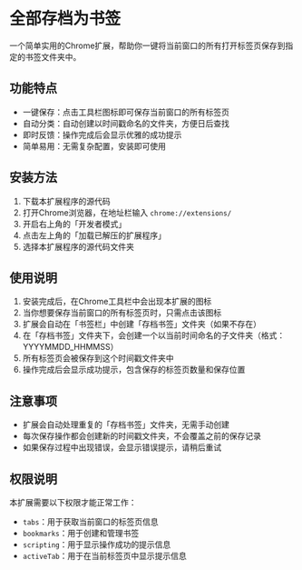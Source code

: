 # 全部存档为书签

一个简单实用的Chrome扩展，帮助你一键将当前窗口的所有打开标签页保存到指定的书签文件夹中。

## 功能特点

- 一键保存：点击工具栏图标即可保存当前窗口的所有标签页
- 自动分类：自动创建以时间戳命名的文件夹，方便日后查找
- 即时反馈：操作完成后会显示优雅的成功提示
- 简单易用：无需复杂配置，安装即可使用

## 安装方法

1. 下载本扩展程序的源代码
2. 打开Chrome浏览器，在地址栏输入 `chrome://extensions/`
3. 开启右上角的「开发者模式」
4. 点击左上角的「加载已解压的扩展程序」
5. 选择本扩展程序的源代码文件夹

## 使用说明

1. 安装完成后，在Chrome工具栏中会出现本扩展的图标
2. 当你想要保存当前窗口的所有标签页时，只需点击该图标
3. 扩展会自动在「书签栏」中创建「存档书签」文件夹（如果不存在）
4. 在「存档书签」文件夹下，会创建一个以当前时间命名的子文件夹（格式：YYYYMMDD_HHMMSS）
5. 所有标签页会被保存到这个时间戳文件夹中
6. 操作完成后会显示成功提示，包含保存的标签页数量和保存位置

## 注意事项

- 扩展会自动处理重复的「存档书签」文件夹，无需手动创建
- 每次保存操作都会创建新的时间戳文件夹，不会覆盖之前的保存记录
- 如果保存过程中出现错误，会显示错误提示，请稍后重试

## 权限说明

本扩展需要以下权限才能正常工作：

- `tabs`：用于获取当前窗口的标签页信息
- `bookmarks`：用于创建和管理书签
- `scripting`：用于显示操作成功的提示信息
- `activeTab`：用于在当前标签页中显示提示信息